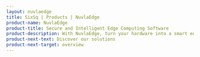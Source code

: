 ```yaml
---
layout: nuvlaedge
title: SixSq | Products | NuvlaEdge
product-name: NuvlaEdge
product-title: Secure and Intelligent Edge Computing Software
product-description: With NuvlaEdge, turn your hardware into a smart edge device.
product-next-text: Discover our solutions
product-next-target: overview
---
```

